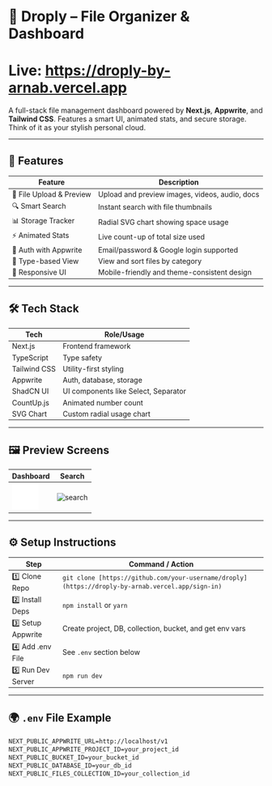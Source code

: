 # 📁 Droply – File Organizer & Dashboard
# Live: https://droply-by-arnab.vercel.app
A full-stack file management dashboard powered by **Next.js**, **Appwrite**, and **Tailwind CSS**. Features a smart UI, animated stats, and secure storage. Think of it as your stylish personal cloud.

---

## 🚀 Features

| Feature                        | Description                                                      |
|-------------------------------|------------------------------------------------------------------|
| 📂 File Upload & Preview      | Upload and preview images, videos, audio, docs                   |
| 🔍 Smart Search               | Instant search with file thumbnails                              |
| 📊 Storage Tracker            | Radial SVG chart showing space usage                             |
| ⚡ Animated Stats             | Live count-up of total size used                                 |
| 🔐 Auth with Appwrite         | Email/password & Google login supported                          |
| 🧠 Type-based View            | View and sort files by category                                  |
| 🎨 Responsive UI              | Mobile-friendly and theme-consistent design                      |

---

## 🛠 Tech Stack

| Tech            | Role/Usage                                 |
|-----------------|--------------------------------------------|
| Next.js         | Frontend framework                         |
| TypeScript      | Type safety                                |
| Tailwind CSS    | Utility-first styling                      |
| Appwrite        | Auth, database, storage                    |
| ShadCN UI       | UI components like Select, Separator       |
| CountUp.js      | Animated number count                      |
| SVG Chart       | Custom radial usage chart                  |

---

## 🖼 Preview Screens

| Dashboard                              | Search                                 |
|----------------------------------------|----------------------------------------|
| ![dashboard](./public/assets/icons/dashboard.svg) | ![search](./public/assets/icon/search.svg) |

---

## ⚙️ Setup Instructions

| Step              | Command / Action                                          |
|-------------------|-----------------------------------------------------------|
| 1️⃣ Clone Repo     | `git clone [https://github.com/your-username/droply](https://droply-by-arnab.vercel.app/sign-in)`   |
| 2️⃣ Install Deps   | `npm install` or `yarn`                                   |
| 3️⃣ Setup Appwrite | Create project, DB, collection, bucket, and get env vars |
| 4️⃣ Add .env File  | See `.env` section below                                  |
| 5️⃣ Run Dev Server | `npm run dev`                                             |

---

## 🌍 `.env` File Example

```env
NEXT_PUBLIC_APPWRITE_URL=http://localhost/v1
NEXT_PUBLIC_APPWRITE_PROJECT_ID=your_project_id
NEXT_PUBLIC_BUCKET_ID=your_bucket_id
NEXT_PUBLIC_DATABASE_ID=your_db_id
NEXT_PUBLIC_FILES_COLLECTION_ID=your_collection_id
